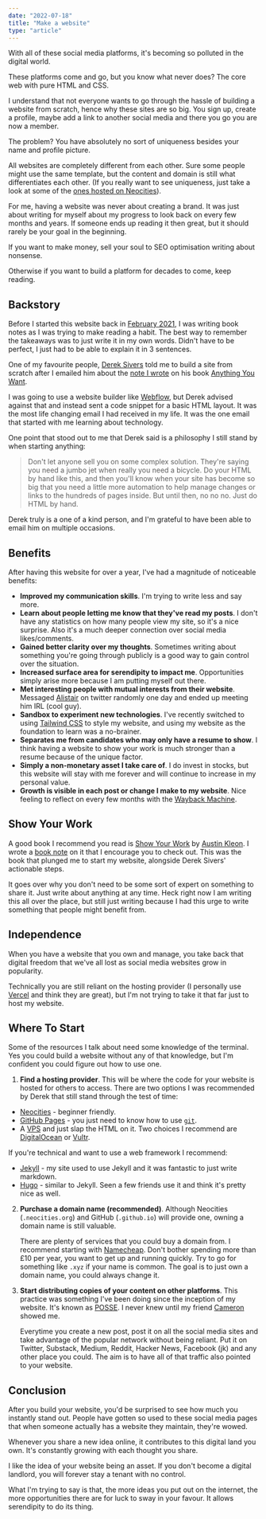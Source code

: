 ```yaml
---
date: "2022-07-18"
title: "Make a website"
type: "article"
---
```


With all of these social media platforms, it's becoming so polluted in the digital world.

These platforms come and go, but you know what never does? The core web with pure HTML and CSS.

I understand that not everyone wants to go through the hassle of building a website from scratch, hence why these sites are so big. You sign up, create a profile, maybe add a link to another social media and there you go you are now a member.

The problem? You have absolutely no sort of uniqueness besides your name and profile picture.

All websites are completely different from each other. Sure some people might use the same template, but the content and domain is still what differentiates each other.
(If you really want to see uniqueness, just take a look at some of the [ones hosted on Neocities](https://neocities.org/browse)).

For me, having a website was never about creating a brand. It was just about writing for myself about my progress to look back on every few months and years. If someone ends up reading it then great, but it should rarely be your goal in the beginning.

If you want to make money, sell your soul to SEO optimisation writing about nonsense.

Otherwise if you want to build a platform for decades to come, keep reading.

## Backstory

Before I started this website back in [February 2021](https://github.com/pzrsa/parsam.io/commit/7927cccdda9843bdc7c4b17ff80626516d628301), I was writing book notes as I was trying to make reading a habit. The best way to remember the takeaways was to just write it in my own words. Didn't have to be perfect, I just had to be able to explain it in 3 sentences.

One of my favourite people, [Derek Sivers](https://sive.rs/) told me to build a site from scratch after I emailed him about the [note I wrote](https://parsam.io/notes/anything-you-want) on his book [Anything You Want](https://sive.rs/a).

I was going to use a website builder like [Webflow](https://webflow.com/), but Derek advised against that and instead sent a code snippet for a basic HTML layout. It was the most life changing email I had received in my life. It was the one email that started with me learning about technology.

One point that stood out to me that Derek said is a philosophy I still stand by when starting anything:

> Don't let anyone sell you on some complex solution. They're saying you need a jumbo jet when really you need a bicycle. Do your HTML by hand like this, and then you'll know when your site has become so big that you need a little more automation to help manage changes or links to the hundreds of pages inside. But until then, no no no. Just do HTML by hand.

Derek truly is a one of a kind person, and I'm grateful to have been able to email him on multiple occasions.

## Benefits

After having this website for over a year, I've had a magnitude of noticeable benefits:

- **Improved my communication skills**. I'm trying to write less and say more.
- **Learn about people letting me know that they've read my posts**. I don't have any statistics on how many people view my site, so it's a nice surprise. Also it's a much deeper connection over social media likes/comments.
- **Gained better clarity over my thoughts**. Sometimes writing about something you're going through publicly is a good way to gain control over the situation.
- **Increased surface area for serendipity to impact me**. Opportunities simply arise more because I am putting myself out there.
- **Met interesting people with mutual interests from their website**. Messaged [Alistair](https://twitter.com/alistaiiiir) on twitter randomly one day and ended up meeting him IRL (cool guy).
- **Sandbox to experiment new technologies**. I've recently switched to using [Tailwind CSS](https://tailwindcss.com/) to style my website, and using my website as the foundation to learn was a no-brainer.
- **Separates me from candidates who may only have a resume to show**. I think having a website to show your work is much stronger than a resume because of the unique factor.
- **Simply a non-monetary asset I take care of**. I do invest in stocks, but this website will stay with me forever and will continue to increase in my personal value.
- **Growth is visible in each post or change I make to my website**. Nice feeling to reflect on every few months with the [Wayback Machine](https://web.archive.org/).

## Show Your Work

A good book I recommend you read is [Show Your Work](https://austinkleon.com/show-your-work/) by [Austin Kleon](https://austinkleon.com/). I wrote a [book note](https://parsam.io/notes/show-your-work) on it that I encourage you to check out. This was the book that plunged me to start my website, alongside Derek Sivers' actionable steps.

It goes over why you don't need to be some sort of expert on something to share it. Just write about anything at any time. Heck right now I am writing this all over the place, but still just writing because I had this urge to write something that people might benefit from.

## Independence

When you have a website that you own and manage, you take back that digital freedom that we've all lost as social media websites grow in popularity.

Technically you are still reliant on the hosting provider (I personally use [Vercel](https://vercel.com/) and think they are great), but I'm not trying to take it that far just to host my website.

## Where To Start

Some of the resources I talk about need some knowledge of the terminal. Yes you could build a website without any of that knowledge, but I'm confident you could figure out how to use one.

1. **Find a hosting provider**. This will be where the code for your website is hosted for others to access. There are two options I was recommended by Derek that still stand through the test of time:

- [Neocities](https://neocities.org/) - beginner friendly.
- [GitHub Pages](https://pages.github.com/) - you just need to know how to use [`git`](https://git-scm.com/).
- A [VPS](https://en.wikipedia.org/wiki/Virtual_private_server) and just slap the HTML on it. Two choices I recommend are [DigitalOcean](https://www.digitalocean.com/) or [Vultr](https://www.vultr.com/).

If you're technical and want to use a web framework I recommend:

- [Jekyll](https://jekyllrb.com/) - my site used to use Jekyll and it was fantastic to just write markdown.
- [Hugo](https://gohugo.io/) - similar to Jekyll. Seen a few friends use it and think it's pretty nice as well.

2. **Purchase a domain name (recommended)**. Although Neocities (`.neocities.org`) and GitHub (`.github.io`) will provide one, owning a domain name is still valuable.

   There are plenty of services that you could buy a domain from. I recommend starting with [Namecheap](https://www.namecheap.com/). Don't bother spending more than £10 per year, you want to get up and running quickly. Try to go for something like `.xyz` if your name is common. The goal is to just own a domain name, you could always change it.

3. **Start distributing copies of your content on other platforms**. This practice was something I've been doing since the inception of my website. It's known as [POSSE](https://indieweb.org/POSSE). I never knew until my friend [Cameron](https://cameronbrown.co.uk/) showed me.

   Everytime you create a new post, post it on all the social media sites and take advantage of the popular network without being reliant. Put it on Twitter, Substack, Medium, Reddit, Hacker News, Facebook (jk) and any other place you could. The aim is to have all of that traffic also pointed to your website.

## Conclusion

After you build your website, you'd be surprised to see how much you instantly stand out. People have gotten so used to these social media pages that when someone actually has a website they maintain, they're wowed.

Whenever you share a new idea online, it contributes to this digital land you own. It's constantly growing with each thought you share.

I like the idea of your website being an asset. If you don't become a digital landlord, you will forever stay a tenant with no control.

What I'm trying to say is that, the more ideas you put out on the internet, the more opportunities there are for luck to sway in your favour. It allows serendipity to do its thing.
